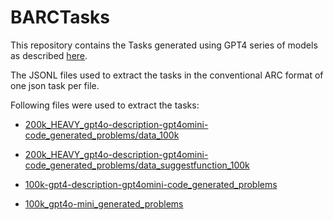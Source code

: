 # BARCTasks

This repository contains the Tasks generated using GPT4 series of models as described [here](https://github.com/xu3kev/BARC).

The JSONL files used to extract the tasks in the conventional ARC format of one json task per file. 

Following files were used to extract the tasks:

- [200k_HEAVY_gpt4o-description-gpt4omini-code_generated_problems/data_100k](https://huggingface.co/datasets/barc0/200k_HEAVY_gpt4o-description-gpt4omini-code_generated_problems/blob/main/data_100k.jsonl)

- [200k_HEAVY_gpt4o-description-gpt4omini-code_generated_problems/data_suggestfunction_100k](https://huggingface.co/datasets/barc0/200k_HEAVY_gpt4o-description-gpt4omini-code_generated_problems/blob/main/data_suggestfunction_100k.jsonl)

- [100k-gpt4-description-gpt4omini-code_generated_problems](https://huggingface.co/datasets/barc0/100k-gpt4-description-gpt4omini-code_generated_problems/blob/main/100k-gpt4-description-gpt4omini-code_generated_problems.jsonl)

- [100k_gpt4o-mini_generated_problems](https://huggingface.co/datasets/barc0/100k-gpt4omini-description-gpt4omini-code_generated_problems/blob/main/100k_gpt4o-mini_generated_problems.jsonl)

